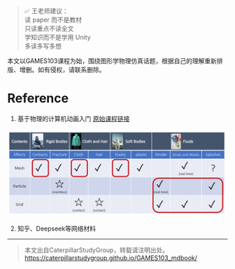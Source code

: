 > &#x2705; 王老师建议：  
> 读 paper 而不是教材  
> 只读重点不读全文  
> 学知识而不是学用 Unity  
> 多读多写多想  

本文以GAMES103课程为始，围绕图形学物理仿真话题，根据自己的理解重新排版、增删。如有侵权，请联系删除。

# Reference

1. 基于物理的计算机动画入门 [原始课程链接](https://www.bilibili.com/video/BV12Q4y1S73g/?spm_id_from=333.337.search-card.all.click)

![](./assets/1-16.png)   

2. 知乎、Deepseek等网络材料

---------------------------------------
> 本文出自CaterpillarStudyGroup，转载请注明出处。  
> https://caterpillarstudygroup.github.io/GAMES103_mdbook/